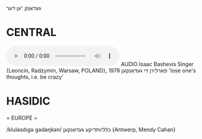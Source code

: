געדאַנק
־ען
דער

CENTRAL
========

<audio controls src="https://ia801503.us.archive.org/5/items/BashevisLexicon/FarlirnDiGedanken-IsaacBashevisSinger1978.mp3"></audio>
AUDIO Isaac Bashevis Singer {Leoncin, Radzymin, Warsaw, POLAND}, 1978
פֿאַרלירן די געדאַנקען 'lose one's thoughts, i.e. be crazy'

HASIDIC
=======
= EUROPE = 

/kluləsdɩgə gədaŋkən/ כּלליותדיקע געדאַנקען {Antwerp, Mendy Cahan}